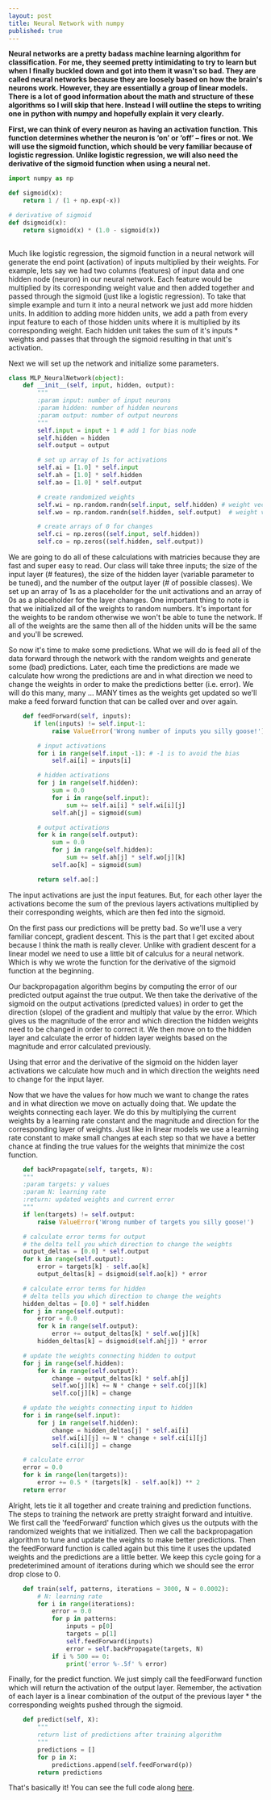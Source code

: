 ```yaml
---
layout: post
title: Neural Network with numpy
published: true
---
```


**Neural networks are a pretty badass machine learning algorithm for classification. For me, they seemed pretty intimidating to try to learn but when I finally buckled down and got into them it wasn't so bad. They are called neural networks because they are loosely based on how the brain's neurons work.  However, they are essentially a group of linear models. There is a lot of good information about the math and structure of these algorithms so I will skip that here. Instead I will outline the steps to writing one in python with numpy and hopefully explain it very clearly.** 

**First, we can think of every neuron as having an activation function. This function determines whether the neuron is ‘on’ or ‘off’ – fires or not. We will use the sigmoid function, which should be very familiar because of logistic regression. Unlike logistic regression, we will also need the derivative of the sigmoid function when using a neural net.**

``` python
import numpy as np

def sigmoid(x):
    return 1 / (1 + np.exp(-x))

# derivative of sigmoid
def dsigmoid(x):
    return sigmoid(x) * (1.0 - sigmoid(x))
	
```

Much like logistic regression, the sigmoid function in a neural network will generate the end point (activation) of inputs multiplied by their weights. For example, lets say we had two columns (features) of input data and one hidden node (neuron) in our neural network. Each feature would be multiplied by its corresponding weight value and then added together and passed through the sigmoid (just like a logistic regression). To take that simple example and turn it into a neural network we just add more hidden units. In addition to adding more hidden units, we add a path from every input feature to each of those hidden units where it is multiplied by its corresponding weight. Each hidden unit takes the sum of it's inputs * weights and passes that through the sigmoid resulting in that unit's activation. 

Next we will set up the network and initialize some parameters. 

``` python
class MLP_NeuralNetwork(object):
    def __init__(self, input, hidden, output):
        """
        :param input: number of input neurons
        :param hidden: number of hidden neurons
        :param output: number of output neurons
        """
        self.input = input + 1 # add 1 for bias node
        self.hidden = hidden
        self.output = output

        # set up array of 1s for activations
        self.ai = [1.0] * self.input
        self.ah = [1.0] * self.hidden
        self.ao = [1.0] * self.output

        # create randomized weights
        self.wi = np.random.randn(self.input, self.hidden) # weight vector going from input to hidden
        self.wo = np.random.randn(self.hidden, self.output)  # weight vector going from hidden to output

        # create arrays of 0 for changes
        self.ci = np.zeros((self.input, self.hidden))
        self.co = np.zeros((self.hidden, self.output))
```

We are going to do all of these calculations with matricies because they are fast and super easy to read. Our class will take three inputs; the size of the input layer (# features), the size of the hidden layer (variable parameter to be tuned), and the number of the output layer (# of possible classes). We set up an array of 1s as a placeholder for the unit activations and an array of 0s as a placeholder for the layer changes. One important thing to note is that we initialized all of the weights to random numbers. It's important for the weights to be random otherwise we won't be able to tune the network. If all of the weights are the same then all of the hidden units will be the same and you'll be screwed. 

So now it's time to make some predictions. What we will do is feed all of the data forward through the network with the random weights and generate some (bad) predictions. Later, each time the predictions are made we calculate how wrong the predictions are and in what direction we need to change the weights in order to make the predictions better (i.e. error). We will do this many, many … MANY times as the weights get updated so we'll make a feed forward function that can be called over and over again.


``` python
	def feedForward(self, inputs):
       if len(inputs) != self.input-1:
            raise ValueError('Wrong number of inputs you silly goose!')

        # input activations
        for i in range(self.input -1): # -1 is to avoid the bias
            self.ai[i] = inputs[i]

        # hidden activations
        for j in range(self.hidden):
            sum = 0.0
            for i in range(self.input):
                sum += self.ai[i] * self.wi[i][j]
            self.ah[j] = sigmoid(sum)

        # output activations
        for k in range(self.output):
            sum = 0.0
            for j in range(self.hidden):
                sum += self.ah[j] * self.wo[j][k]
            self.ao[k] = sigmoid(sum)

        return self.ao[:]
```

The input activations are just the input features. But, for each other layer the activations become the sum of the previous layers activations multiplied by their corresponding weights, which are then fed into the sigmoid. 

On the first pass our predictions will be pretty bad. So we'll use a very familiar concept, gradient descent. This is the part that I get excited about because I think the math is really clever. Unlike with gradient descent for a linear model we need to use a little bit of calculus for a neural network. Which is why we wrote the function for the derivative of the sigmoid function at the beginning. 

Our backpropagation algorithm begins by computing the error of our predicted output against the true output. We then take the derivative of the sigmoid on the output activations (predicted values) in order to get the direction (slope) of the gradient and multiply that value by the error. Which gives us the magnitude of the error and which direction the hidden weights need to be changed in order to correct it. We then move on to the hidden layer and calculate the error of hidden layer weights based on the magnitude and error calculated previously. 

Using that error and the derivative of the sigmoid on the hidden layer activations we calculate how much and in which direction the weights need to change for the input layer.

Now that we have the values for how much we want to change the rates and in what direction we move on actually doing that. We update the weights connecting each layer. We do this by multiplying the current weights by a learning rate constant and the magnitude and direction for the corresponding layer of weights. Just like in linear models we use a learning rate constant to make small changes at each step so that we have a better chance at finding the true values for the weights that minimize the cost function.
 

``` python
	def backPropagate(self, targets, N):
	"""
    :param targets: y values
    :param N: learning rate
    :return: updated weights and current error
    """
    if len(targets) != self.output:
        raise ValueError('Wrong number of targets you silly goose!')

    # calculate error terms for output
    # the delta tell you which direction to change the weights
    output_deltas = [0.0] * self.output
    for k in range(self.output):
        error = targets[k] - self.ao[k]
        output_deltas[k] = dsigmoid(self.ao[k]) * error

    # calculate error terms for hidden
    # delta tells you which direction to change the weights
    hidden_deltas = [0.0] * self.hidden
    for j in range(self.output):
        error = 0.0
        for k in range(self.output):
            error += output_deltas[k] * self.wo[j][k]
        hidden_deltas[k] = dsigmoid(self.ah[j]) * error

    # update the weights connecting hidden to output
    for j in range(self.hidden):
        for k in range(self.output):
            change = output_deltas[k] * self.ah[j]
            self.wo[j][k] += N * change + self.co[j][k]
            self.co[j][k] = change

    # update the weights connecting input to hidden
    for i in range(self.input):
        for j in range(self.hidden):
            change = hidden_deltas[j] * self.ai[i]
            self.wi[i][j] += N * change + self.ci[i][j]
            self.ci[i][j] = change

    # calculate error
    error = 0.0
    for k in range(len(targets)):
        error += 0.5 * (targets[k] - self.ao[k]) ** 2
    return error
```

Alright, lets tie it all together and create training and prediction functions. The steps to training the network are pretty straight forward and intuitive. We first call the 'feedForward' function which gives us the outputs with the randomized weights that we initialized. Then we call the backpropagation algorithm to tune and update the weights to make better predictions. Then the feedForward function is called again but this time it uses the updated weights and the predictions are a little better. We keep this cycle going for a predeterimined amount of iterations during which we should see the error drop close to 0. 

``` python
    def train(self, patterns, iterations = 3000, N = 0.0002):
        # N: learning rate
        for i in range(iterations):
            error = 0.0
            for p in patterns:
                inputs = p[0]
                targets = p[1]
                self.feedForward(inputs)
                error = self.backPropagate(targets, N)
            if i % 500 == 0:
                print('error %-.5f' % error)
```
Finally, for the predict function. We just simply call the feedForward function which will return the activation of the output layer. Remember, the activation of each layer is a linear combination of the output of the previous layer * the corresponding weights pushed through the sigmoid. 

``` python
    def predict(self, X):
        """
        return list of predictions after training algorithm
        """
        predictions = []
        for p in X:
            predictions.append(self.feedForward(p))
        return predictions
```

That's basically it! You can see the full code along [here](https://github.com/FlorianMuellerklein/Machine-Learning/blob/master/BackPropagationNN.py).